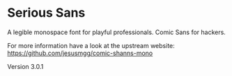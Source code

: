 # Serious Sans

A legible monospace font for playful professionals. Comic Sans for hackers.

For more information have a look at the upstream website: https://github.com/jesusmgg/comic-shanns-mono

Version 3.0.1
